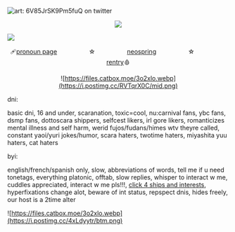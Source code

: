  ![art: 6V85JrSK9Pm5fuQ on twitter](https://i.postimg.cc/fRTyMm3c/top.png) </p> <p align="center"> ![](https://komarev.com/ghpvc/?username=undeadlost&color=5A5A5A&label=✄) </p> 
 ![](https://imgur.com/BaaQ6A6.png) <p align="center"> 🩹[pronoun page](https://en.pronouns.page/@CANN1BAL)ㅤㅤㅤ ㅤㅤ ☆ㅤ ㅤㅤ ㅤㅤ[neospring](https://neospring.org/@cannib4l)ㅤㅤㅤ ㅤㅤ ☆ㅤ ㅤㅤ ㅤㅤ[rentry](https://rentry.co/HEAV3NSAYS)🩸 <p align="center">
 ![https://files.catbox.moe/3o2xlo.webp](https://i.postimg.cc/RVTqrX0C/mid.png)

dni:

basic dni, 16 and under, scaranation, toxic=cool, nu:carnival fans, ybc fans, dsmp fans, dottoscara shippers, selfcest likers, irl gore likers, romanticizes mental illness and self harm, werid fujos/fudans/himes wtv theyre called, constant yaoi/yuri jokes/humor, scara haters, twotime haters, miyashita yuu haters, cat haters

byi:

english/french/spanish only, slow, abbreviations of words, tell me if u need tonetags, everything platonic, offtab, slow replies, whisper to interact w me, cuddles appreciated, interact w me pls!!!, [click 4 ships and interests](https://rentry.co/UNDY1NGDEVOTION), hyperfixations change alot, beware of int status, repspect dnis, hides freely, our host is a 2time alter

![https://files.catbox.moe/3o2xlo.webp](https://i.postimg.cc/4xLdyytr/btm.png)
